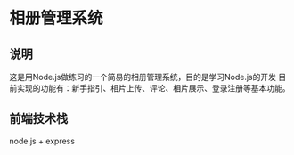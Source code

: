 # 相册管理系统

## 说明
  这是用Node.js做练习的一个简易的相册管理系统，目的是学习Node.js的开发
  目前实现的功能有：新手指引、相片上传、评论、相片展示、登录注册等基本功能。

## 前端技术栈
node.js + express

